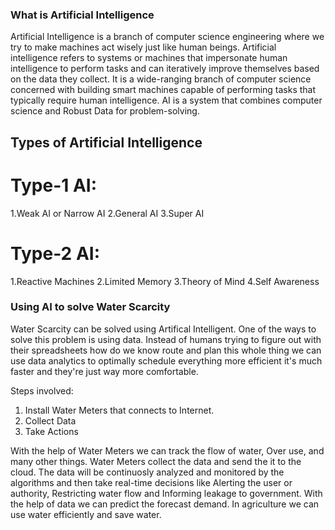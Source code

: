 ### What is Artificial Intelligence

Artificial Intelligence is a branch of computer science engineering where we try to make machines act wisely just like human beings. Artificial intelligence refers to systems or machines that impersonate human intelligence to perform tasks and can iteratively improve themselves based on the data they collect. It is a wide-ranging branch of computer science concerned with building smart machines capable of performing tasks that typically require human intelligence. AI is a system that combines computer science and Robust Data for problem-solving.

## Types of Artificial Intelligence
# Type-1 AI:
1.Weak AI or Narrow AI
2.General AI
3.Super AI
# Type-2 AI:
1.Reactive Machines
2.Limited Memory
3.Theory of Mind
4.Self Awareness

### Using AI to solve Water Scarcity

Water Scarcity can be solved using Artifical Intelligent. One of the ways to solve this problem is using data. Instead of humans trying to figure out with their spreadsheets how do we know route and plan this whole thing we can use data analytics to optimally schedule everything more efficient it's much faster and they're just way more comfortable.

Steps involved:

1) Install Water Meters that connects to Internet.
2) Collect Data
3) Take Actions

With the help of Water Meters we can track the flow of water, Over use, and many other things. Water Meters collect the data and send the it to the cloud. The data will be continuosly analyzed and monitored by the algorithms and then take real-time decisions like Alerting the user or authority, Restricting water flow and Informing leakage to government. With the help of data we can predict the forecast demand. In agriculture we can use water efficiently and save water.
